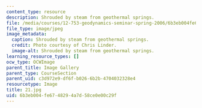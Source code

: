 ```yaml
---
content_type: resource
description: Shrouded by steam from geothermal springs.
file: /media/courses/12-753-geodynamics-seminar-spring-2006/6b3eb004fe6748294a7d58ce0e00c29f_21.jpg
file_type: image/jpeg
image_metadata:
  caption: Shrouded by steam from geothermal springs.
  credit: Photo courtesy of Chris Linder.
  image-alt: Shrouded by steam from geothermal springs.
learning_resource_types: []
ocw_type: OCWImage
parent_title: Image Gallery
parent_type: CourseSection
parent_uid: c3d972e9-df6f-b026-6b2b-4704032328e4
resourcetype: Image
title: 21.jpg
uid: 6b3eb004-fe67-4829-4a7d-58ce0e00c29f
---
```

